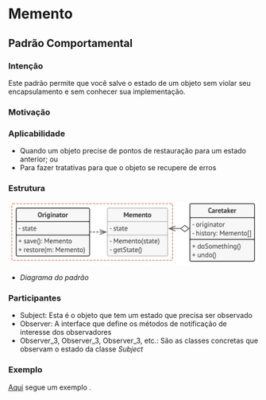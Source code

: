 #
# Memento
## Padrão Comportamental

### Intenção
Este padrão permite que você salve o estado de um objeto sem violar seu encapsulamento e sem conhecer sua implementação.

### Motivação


### Aplicabilidade
- Quando um objeto precise de pontos de restauração para um estado anterior; ou
- Para fazer tratativas para que o objeto se recupere de erros

### Estrutura
![Diagrama do padrão](./diagrama-padrao.jpg)
- *Diagrama do padrão*

### Participantes
- Subject: Esta é o objeto que tem um estado que precisa ser observado
- Observer: A interface que define os métodos de notificação de interesse dos observadores
- Observer_3, Observer_3, Observer_3, etc.: São as classes concretas que observam o estado da classe *Subject*

### Exemplo
[Aqui](./exemplo) segue um exemplo .
